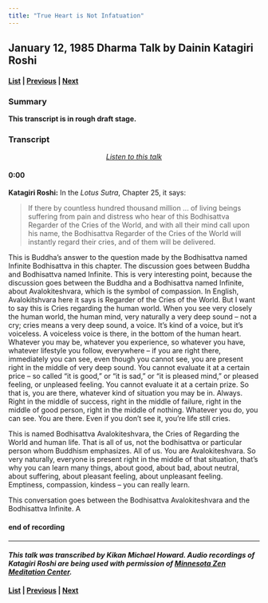 ```yaml
---
title: "True Heart is Not Infatuation"
---
```

## January 12, 1985 Dharma Talk by Dainin Katagiri Roshi

#### [List](list#1985) \| [Previous](1984-03-21-Mindfulness-Talk-1) \| [Next](1985-06-22-Introduction-to-Buddhism)

### Summary

**This transcript is in rough draft stage.**

### Transcript

<p align="center" style="font-style: italic">
<a href="https://www.mnzencenter.org/the-dainin-katagiri-audio-archive/true-heart-is-not-infatuation" target="_blank">Listen to this talk</a>
</p>


#### 0:00

**Katagiri Roshi:** In the *Lotus Sutra*, Chapter 25, it says:

> If there by countless hundred thousand million ... of living beings suffering from pain and distress who hear of this Bodhisattva Regarder of the Cries of the World, and with all their mind call upon his name, the Bodhisattva Regarder of the Cries of the World will instantly regard their cries, and of them will be delivered. 

This is Buddha’s answer to the question made by the Bodhisattva named Infinite Bodhisattva in this chapter. The discussion goes between Buddha and Bodhisattva named Infinite. This is very interesting point, because the discussion goes between the Buddha and a Bodhisattva named Infinite, about Avalokiteshvara, which is the symbol of compassion. In English, Avalokitshvara here it says is Regarder of the Cries of the World. But I want to say this is Cries regarding the human world. When you see very closely the human world, the human mind, very naturally a very deep sound – not a cry; cries means a very deep sound, a voice. It’s kind of a voice, but it’s voiceless. A voiceless voice is there, in the bottom of the human heart. Whatever you may be, whatever you experience, so whatever you have, whatever lifestyle you follow, everywhere – if you are right there, immediately you can see, even though you cannot see, you are present right in the middle of very deep sound. You cannot evaluate it at a certain price – so called “it is good,” or “it is sad,” or “it is pleased mind,” or pleased feeling, or unpleased feeling. You cannot evaluate it at a certain prize. So that is, you are there, whatever kind of situation you may be in. Always. Right in the middle of success, right in the middle of failure, right in the middle of good person, right in the middle of nothing. Whatever you do, you can see. You are there. Even if you don’t see it, you’re life still cries. 

This is named Bodhisattva Avalokiteshvara, the Cries of Regarding the World and human life. That is all of us, not the bodhisattva or particular person whom Buddhism emphasizes. All of us. You are Avalokiteshvara. So very naturally, everyone is present right in the middle of that situation, that’s why you can learn many things, about good, about bad, about neutral, about suffering, about pleasant feeling, about unpleasant feeling. Emptiness, compassion, kindess – you can really learn. 

This conversation goes between the Bodhisattva Avalokiteshvara and the Bodhisattva Infinite. A



#### end of recording

---

#### *This talk was transcribed by Kikan Michael Howard. Audio recordings of Katagiri Roshi are being used with permission of [Minnesota Zen Meditation Center](https://www.mnzencenter.org/katagiri-project.html).*

#### [List](list#1985) \| [Previous](1984-03-21-Mindfulness-Talk-1) \| [Next](1985-06-22-Introduction-to-Buddhism)
